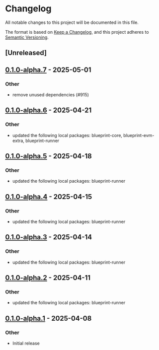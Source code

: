 # Changelog

All notable changes to this project will be documented in this file.

The format is based on [Keep a Changelog](https://keepachangelog.com/en/1.0.0/),
and this project adheres to [Semantic Versioning](https://semver.org/spec/v2.0.0.html).

## [Unreleased]

## [0.1.0-alpha.7](https://github.com/tangle-network/blueprint/compare/blueprint-client-eigenlayer-v0.1.0-alpha.6...blueprint-client-eigenlayer-v0.1.0-alpha.7) - 2025-05-01

### Other

- remove unused dependencies (#915)

## [0.1.0-alpha.6](https://github.com/tangle-network/blueprint/compare/blueprint-client-eigenlayer-v0.1.0-alpha.5...blueprint-client-eigenlayer-v0.1.0-alpha.6) - 2025-04-21

### Other

- updated the following local packages: blueprint-core, blueprint-evm-extra, blueprint-runner

## [0.1.0-alpha.5](https://github.com/tangle-network/blueprint/compare/blueprint-client-eigenlayer-v0.1.0-alpha.4...blueprint-client-eigenlayer-v0.1.0-alpha.5) - 2025-04-18

### Other

- updated the following local packages: blueprint-runner

## [0.1.0-alpha.4](https://github.com/tangle-network/blueprint/compare/blueprint-client-eigenlayer-v0.1.0-alpha.3...blueprint-client-eigenlayer-v0.1.0-alpha.4) - 2025-04-15

### Other

- updated the following local packages: blueprint-runner

## [0.1.0-alpha.3](https://github.com/tangle-network/blueprint/compare/blueprint-client-eigenlayer-v0.1.0-alpha.2...blueprint-client-eigenlayer-v0.1.0-alpha.3) - 2025-04-14

### Other

- updated the following local packages: blueprint-runner

## [0.1.0-alpha.2](https://github.com/tangle-network/blueprint/compare/blueprint-client-eigenlayer-v0.1.0-alpha.1...blueprint-client-eigenlayer-v0.1.0-alpha.2) - 2025-04-11

### Other

- updated the following local packages: blueprint-runner

## [0.1.0-alpha.1](https://github.com/tangle-network/blueprint/releases/tag/blueprint-client-eigenlayer-v0.1.0-alpha.1) - 2025-04-08

### Other

- Initial release
